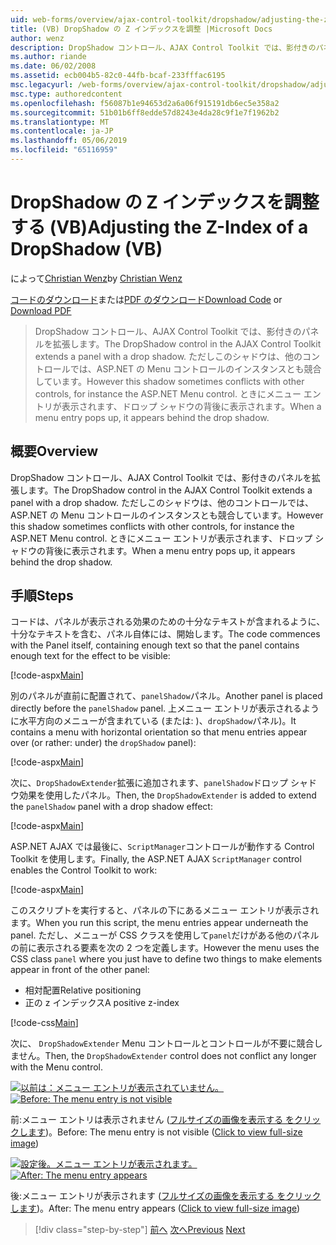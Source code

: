 ```yaml
---
uid: web-forms/overview/ajax-control-toolkit/dropshadow/adjusting-the-z-index-of-a-dropshadow-vb
title: (VB) DropShadow の Z インデックスを調整 |Microsoft Docs
author: wenz
description: DropShadow コントロール、AJAX Control Toolkit では、影付きのパネルを拡張します。 ただし場合がありますこのシャドウがインストールの他のコントロールと競合しています.
ms.author: riande
ms.date: 06/02/2008
ms.assetid: ecb004b5-82c0-44fb-bcaf-233fffac6195
msc.legacyurl: /web-forms/overview/ajax-control-toolkit/dropshadow/adjusting-the-z-index-of-a-dropshadow-vb
msc.type: authoredcontent
ms.openlocfilehash: f56087b1e94653d2a6a06f915191db6ec5e358a2
ms.sourcegitcommit: 51b01b6ff8edde57d8243e4da28c9f1e7f1962b2
ms.translationtype: MT
ms.contentlocale: ja-JP
ms.lasthandoff: 05/06/2019
ms.locfileid: "65116959"
---
```

# <a name="adjusting-the-z-index-of-a-dropshadow-vb"></a><span data-ttu-id="e5c37-104">DropShadow の Z インデックスを調整する (VB)</span><span class="sxs-lookup"><span data-stu-id="e5c37-104">Adjusting the Z-Index of a DropShadow (VB)</span></span>

<span data-ttu-id="e5c37-105">によって[Christian Wenz](https://github.com/wenz)</span><span class="sxs-lookup"><span data-stu-id="e5c37-105">by [Christian Wenz](https://github.com/wenz)</span></span>

<span data-ttu-id="e5c37-106">[コードのダウンロード](http://download.microsoft.com/download/5/1/6/51652a81-500b-4f6b-88d3-617103e7941e/DropShadow1.vb.zip)または[PDF のダウンロード](http://download.microsoft.com/download/b/6/a/b6ae89ee-df69-4c87-9bfb-ad1eb2b23373/dropshadow1VB.pdf)</span><span class="sxs-lookup"><span data-stu-id="e5c37-106">[Download Code](http://download.microsoft.com/download/5/1/6/51652a81-500b-4f6b-88d3-617103e7941e/DropShadow1.vb.zip) or [Download PDF](http://download.microsoft.com/download/b/6/a/b6ae89ee-df69-4c87-9bfb-ad1eb2b23373/dropshadow1VB.pdf)</span></span>

> <span data-ttu-id="e5c37-107">DropShadow コントロール、AJAX Control Toolkit では、影付きのパネルを拡張します。</span><span class="sxs-lookup"><span data-stu-id="e5c37-107">The DropShadow control in the AJAX Control Toolkit extends a panel with a drop shadow.</span></span> <span data-ttu-id="e5c37-108">ただしこのシャドウは、他のコントロールでは、ASP.NET の Menu コントロールのインスタンスとも競合しています。</span><span class="sxs-lookup"><span data-stu-id="e5c37-108">However this shadow sometimes conflicts with other controls, for instance the ASP.NET Menu control.</span></span> <span data-ttu-id="e5c37-109">ときにメニュー エントリが表示されます、ドロップ シャドウの背後に表示されます。</span><span class="sxs-lookup"><span data-stu-id="e5c37-109">When a menu entry pops up, it appears behind the drop shadow.</span></span>

## <a name="overview"></a><span data-ttu-id="e5c37-110">概要</span><span class="sxs-lookup"><span data-stu-id="e5c37-110">Overview</span></span>

<span data-ttu-id="e5c37-111">DropShadow コントロール、AJAX Control Toolkit では、影付きのパネルを拡張します。</span><span class="sxs-lookup"><span data-stu-id="e5c37-111">The DropShadow control in the AJAX Control Toolkit extends a panel with a drop shadow.</span></span> <span data-ttu-id="e5c37-112">ただしこのシャドウは、他のコントロールでは、ASP.NET の Menu コントロールのインスタンスとも競合しています。</span><span class="sxs-lookup"><span data-stu-id="e5c37-112">However this shadow sometimes conflicts with other controls, for instance the ASP.NET Menu control.</span></span> <span data-ttu-id="e5c37-113">ときにメニュー エントリが表示されます、ドロップ シャドウの背後に表示されます。</span><span class="sxs-lookup"><span data-stu-id="e5c37-113">When a menu entry pops up, it appears behind the drop shadow.</span></span>

## <a name="steps"></a><span data-ttu-id="e5c37-114">手順</span><span class="sxs-lookup"><span data-stu-id="e5c37-114">Steps</span></span>

<span data-ttu-id="e5c37-115">コードは、パネルが表示される効果のための十分なテキストが含まれるように、十分なテキストを含む、パネル自体には、開始します。</span><span class="sxs-lookup"><span data-stu-id="e5c37-115">The code commences with the Panel itself, containing enough text so that the panel contains enough text for the effect to be visible:</span></span>

[!code-aspx[Main](adjusting-the-z-index-of-a-dropshadow-vb/samples/sample1.aspx)]

<span data-ttu-id="e5c37-116">別のパネルが直前に配置されて、`panelShadow`パネル。</span><span class="sxs-lookup"><span data-stu-id="e5c37-116">Another panel is placed directly before the `panelShadow` panel.</span></span> <span data-ttu-id="e5c37-117">上メニュー エントリが表示されるように水平方向のメニューが含まれている (または: )、`dropShadow`パネル)。</span><span class="sxs-lookup"><span data-stu-id="e5c37-117">It contains a menu with horizontal orientation so that menu entries appear over (or rather: under) the `dropShadow` panel):</span></span>

[!code-aspx[Main](adjusting-the-z-index-of-a-dropshadow-vb/samples/sample2.aspx)]

<span data-ttu-id="e5c37-118">次に、`DropShadowExtender`拡張に追加されます、`panelShadow`ドロップ シャドウ効果を使用したパネル。</span><span class="sxs-lookup"><span data-stu-id="e5c37-118">Then, the `DropShadowExtender` is added to extend the `panelShadow` panel with a drop shadow effect:</span></span>

[!code-aspx[Main](adjusting-the-z-index-of-a-dropshadow-vb/samples/sample3.aspx)]

<span data-ttu-id="e5c37-119">ASP.NET AJAX では最後に、`ScriptManager`コントロールが動作する Control Toolkit を使用します。</span><span class="sxs-lookup"><span data-stu-id="e5c37-119">Finally, the ASP.NET AJAX `ScriptManager` control enables the Control Toolkit to work:</span></span>

[!code-aspx[Main](adjusting-the-z-index-of-a-dropshadow-vb/samples/sample4.aspx)]

<span data-ttu-id="e5c37-120">このスクリプトを実行すると、パネルの下にあるメニュー エントリが表示されます。</span><span class="sxs-lookup"><span data-stu-id="e5c37-120">When you run this script, the menu entries appear underneath the panel.</span></span> <span data-ttu-id="e5c37-121">ただし、メニューが CSS クラスを使用して`panel`だけがある他のパネルの前に表示される要素を次の 2 つを定義します。</span><span class="sxs-lookup"><span data-stu-id="e5c37-121">However the menu uses the CSS class `panel` where you just have to define two things to make elements appear in front of the other panel:</span></span>

- <span data-ttu-id="e5c37-122">相対配置</span><span class="sxs-lookup"><span data-stu-id="e5c37-122">Relative positioning</span></span>
- <span data-ttu-id="e5c37-123">正の z インデックス</span><span class="sxs-lookup"><span data-stu-id="e5c37-123">A positive z-index</span></span>

[!code-css[Main](adjusting-the-z-index-of-a-dropshadow-vb/samples/sample5.css)]

<span data-ttu-id="e5c37-124">次に、 `DropShadowExtender` Menu コントロールとコントロールが不要に競合しません。</span><span class="sxs-lookup"><span data-stu-id="e5c37-124">Then, the `DropShadowExtender` control does not conflict any longer with the Menu control.</span></span>

<span data-ttu-id="e5c37-125">[![以前は：メニュー エントリが表示されていません。](adjusting-the-z-index-of-a-dropshadow-vb/_static/image2.png)](adjusting-the-z-index-of-a-dropshadow-vb/_static/image1.png)</span><span class="sxs-lookup"><span data-stu-id="e5c37-125">[![Before: The menu entry is not visible](adjusting-the-z-index-of-a-dropshadow-vb/_static/image2.png)](adjusting-the-z-index-of-a-dropshadow-vb/_static/image1.png)</span></span>

<span data-ttu-id="e5c37-126">前:メニュー エントリは表示されません ([フルサイズの画像を表示する をクリックします](adjusting-the-z-index-of-a-dropshadow-vb/_static/image3.png))。</span><span class="sxs-lookup"><span data-stu-id="e5c37-126">Before: The menu entry is not visible ([Click to view full-size image](adjusting-the-z-index-of-a-dropshadow-vb/_static/image3.png))</span></span>

<span data-ttu-id="e5c37-127">[![設定後。メニュー エントリが表示されます。](adjusting-the-z-index-of-a-dropshadow-vb/_static/image5.png)](adjusting-the-z-index-of-a-dropshadow-vb/_static/image4.png)</span><span class="sxs-lookup"><span data-stu-id="e5c37-127">[![After: The menu entry appears](adjusting-the-z-index-of-a-dropshadow-vb/_static/image5.png)](adjusting-the-z-index-of-a-dropshadow-vb/_static/image4.png)</span></span>

<span data-ttu-id="e5c37-128">後:メニュー エントリが表示されます ([フルサイズの画像を表示する をクリックします](adjusting-the-z-index-of-a-dropshadow-vb/_static/image6.png))。</span><span class="sxs-lookup"><span data-stu-id="e5c37-128">After: The menu entry appears ([Click to view full-size image](adjusting-the-z-index-of-a-dropshadow-vb/_static/image6.png))</span></span>

> [!div class="step-by-step"]
> <span data-ttu-id="e5c37-129">[前へ](manipulating-dropshadow-properties-from-client-code-cs.md)
> [次へ](manipulating-dropshadow-properties-from-client-code-vb.md)</span><span class="sxs-lookup"><span data-stu-id="e5c37-129">[Previous](manipulating-dropshadow-properties-from-client-code-cs.md)
[Next](manipulating-dropshadow-properties-from-client-code-vb.md)</span></span>
